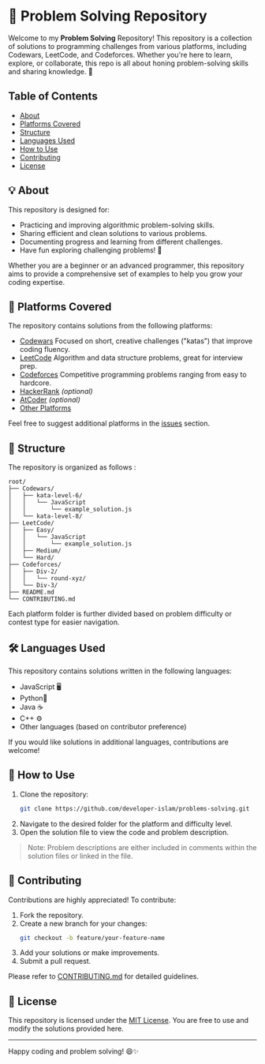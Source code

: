 # 🧠 Problem Solving Repository

Welcome to my **Problem Solving** Repository! This repository is a collection of solutions to programming challenges from various platforms, including Codewars, LeetCode, and Codeforces. Whether you're here to learn, explore, or collaborate, this repo is all about honing problem-solving skills and sharing knowledge. 🚀

## Table of Contents

- [About](#about)
- [Platforms Covered](#platforms-covered)
- [Structure](#structure)
- [Languages Used](#languages-used)
- [How to Use](#how-to-use)
- [Contributing](#contributing)
- [License](#license)

## 💡 About

This repository is designed for:

- Practicing and improving algorithmic problem-solving skills.
- Sharing efficient and clean solutions to various problems.
- Documenting progress and learning from different challenges.
- Have fun exploring challenging problems! 🎉

Whether you are a beginner or an advanced programmer, this repository aims to provide a comprehensive set of examples to help you grow your coding expertise.

## 🚩 Platforms Covered

The repository contains solutions from the following platforms:

- [Codewars](https://www.codewars.com)
    Focused on short, creative challenges ("katas") that improve coding fluency.
- [LeetCode](https://leetcode.com)
    Algorithm and data structure problems, great for interview prep.
- [Codeforces](https://codeforces.com)
    Competitive programming problems ranging from easy to hardcore.
- [HackerRank](https://www.hackerrank.com) *(optional)*
- [AtCoder](https://atcoder.jp) *(optional)*
- [Other Platforms](#other-platforms)

Feel free to suggest additional platforms in the [issues](https://github.com/developer-islam/problems-solving.git/issues) section.

## 📂 Structure

The repository is organized as follows :

```
root/
├── Codewars/
│   ├── kata-level-6/
│   │   └── JavaScript
│   │       └── example_solution.js
│   └── kata-level-8/
├── LeetCode/
│   ├── Easy/
│   │   └── JavaScript
│   │       └── example_solution.js
│   ├── Medium/
│   └── Hard/
├── Codeforces/
│   ├── Div-2/
│   │   └── round-xyz/
│   └── Div-3/
├── README.md
└── CONTRIBUTING.md
```

Each platform folder is further divided based on problem difficulty or contest type for easier navigation.

## 🛠️ Languages Used

This repository contains solutions written in the following languages:

- JavaScript 🖥️
- Python🐍
- Java ☕
- C++ ⚙️
- Other languages (based on contributor preference)

If you would like solutions in additional languages, contributions are welcome!

## 📖 How to Use

1. Clone the repository:
   ```bash
   git clone https://github.com/developer-islam/problems-solving.git
   ```
2. Navigate to the desired folder for the platform and difficulty level.
3. Open the solution file to view the code and problem description.

> Note: Problem descriptions are either included in comments within the solution files or linked in the file.

## 🌟 Contributing

Contributions are highly appreciated! To contribute:

1. Fork the repository.
2. Create a new branch for your changes:
   ```bash
   git checkout -b feature/your-feature-name
   ```
3. Add your solutions or make improvements.
4. Submit a pull request.

Please refer to [CONTRIBUTING.md](CONTRIBUTING.md) for detailed guidelines.

## 📝 License

This repository is licensed under the [MIT License](LICENSE). You are free to use and modify the solutions provided here.

---

Happy coding and problem solving! 😄✨


